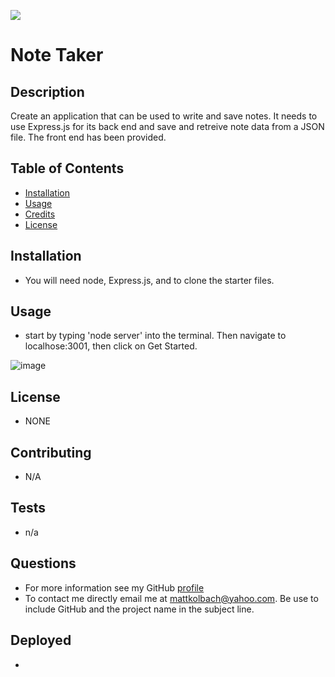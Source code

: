 ![](https://img.shields.io:/badge/License-NONE-blue)

# Note Taker

## Description

Create an application that can be used to write and save notes. It needs to use Express.js for its back end and save and retreive note data from a JSON file. The front end has been provided.

## Table of Contents
- [Installation](#installation)
- [Usage](#usage)
- [Credits](#credits)
- [License](#license)

## Installation
- You will need node, Express.js, and to clone the starter files.

## Usage
- start by typing 'node server' into the terminal. Then navigate to localhose:3001, then click on Get Started.

![image](https://user-images.githubusercontent.com/94270439/154816814-1fcb15d6-c537-40da-b346-346e54be9faa.png)


## License
- NONE

## Contributing
- N/A

## Tests
- n/a

## Questions
- For more information see my GitHub [profile](https://github.com/MattKolbach)
- To contact me directly email me at <mattkolbach@yahoo.com>. Be use to include GitHub and the project name in the subject line.

## Deployed
- 
